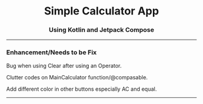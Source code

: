 <div align="center">

<h1>Simple Calculator App</h1>
<h3>Using Kotlin and Jetpack Compose</h3>

</div>

---
<h3>Enhancement/Needs to be Fix</h3>
<p>Bug when using Clear after using an Operator.</p>
<p>Clutter codes on MainCalculator function/@compasable.</p>
<p>Add different color in other buttons especially AC and equal.</p>

---
